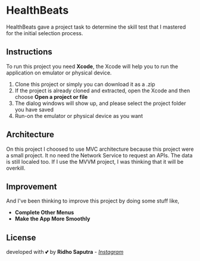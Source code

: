 # HealthBeats
HealthBeats gave a project task to determine the skill test that I mastered for the initial selection process.

## Instructions
To run this project you need **Xcode**, the Xcode will help you to run the application on emulator or physical device.

1. Clone this project or simply you can download it as a .zip
2. If the project is already cloned and extracted, open the Xcode and then choose **Open a project or file**
3. The dialog windows will show up, and please select the project folder you have saved 
4. Run-on the emulator or physical device as you want

## Architecture 
On this project I choosed to use MVC architecture because this project were a small project. It no need the Network Service to request an APIs. 
The data is still localed too. If I use the MVVM project, I was thinking that it will be overkill.

## Improvement
And I've been thinking to improve this project by doing some stuff like,
- **Complete Other Menus**
- **Make the App More Smoothly**

## License
developed with 💕 by **Ridho Saputra** - *[Instagram](https://instagram.com/mridhosap)*
